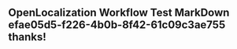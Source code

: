 <properties
ms.topic="hero-topic"
ms.test1="hero-topic"
ms.test2="test"/>

## OpenLocalization Workflow Test MarkDown efae05d5-f226-4b0b-8f42-61c09c3ae755 thanks!
